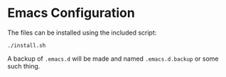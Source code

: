 # Emacs Configuration

The files can be installed using the included script:

    ./install.sh

A backup of `.emacs.d` will be made and named `.emacs.d.backup` or
some such thing.
